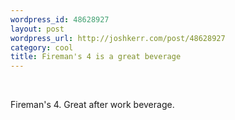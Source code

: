 ```yaml
--- 
wordpress_id: 48628927
layout: post
wordpress_url: http://joshkerr.com/post/48628927
category: cool
title: Fireman's 4 is a great beverage
---
```

<img src="http://27.media.tumblr.com/riusqHSdhdg3fmvsvXMONMKx_400.jpg" alt=""/><br/><br/><p>Fireman's 4.  Great after work beverage.</p>
